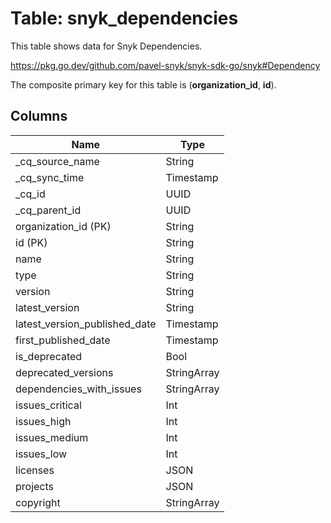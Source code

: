 # Table: snyk_dependencies

This table shows data for Snyk Dependencies.

https://pkg.go.dev/github.com/pavel-snyk/snyk-sdk-go/snyk#Dependency

The composite primary key for this table is (**organization_id**, **id**).

## Columns

| Name          | Type          |
| ------------- | ------------- |
|_cq_source_name|String|
|_cq_sync_time|Timestamp|
|_cq_id|UUID|
|_cq_parent_id|UUID|
|organization_id (PK)|String|
|id (PK)|String|
|name|String|
|type|String|
|version|String|
|latest_version|String|
|latest_version_published_date|Timestamp|
|first_published_date|Timestamp|
|is_deprecated|Bool|
|deprecated_versions|StringArray|
|dependencies_with_issues|StringArray|
|issues_critical|Int|
|issues_high|Int|
|issues_medium|Int|
|issues_low|Int|
|licenses|JSON|
|projects|JSON|
|copyright|StringArray|